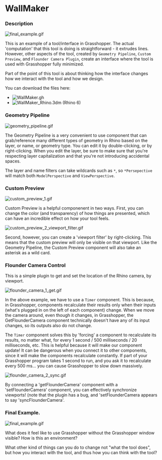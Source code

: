 # WallMaker

### Description 

![final_example.gif](https://github.com/dantaeyoung/GrasshopperArsenal/blob/master/WallMaker/gifs/final_example.gif)

This is an example of a tool/interface in Grasshopper. 
The actual 'computation' that this tool is doing is straightforward - it extrudes lines. However, other aspects of the tool, created by `Geometry Pipeline`, `Custom Preview`, and `Flounder Camera Plugin`, create an interface where the tool is used with Grasshopper fully minimized.

Part of the point of this tool is about thinking how the interface changes how we interact with the tool and how we design. 

You can download the files here:
- ![WallMaker.gh](WallMaker.gh)
- ![WallMaker_Rhino.3dm](WallMaker_Rhino.3dm) (Rhino 6)


### Geometry Pipeline

![geometry_pipeline.gif](https://github.com/dantaeyoung/GrasshopperArsenal/blob/master/WallMaker/gifs/geometry_pipeline.gif)

The Geometry Pipeline is a very convenient to use component that can grab/reference many different types of geometry in Rhino based on the layer, or name, or geometry type. You can edit it by double-clicking, or by right-clicking. When you edit the layer, be sure to make sure that you're respecting layer capitalization and that you're not introducing accidental spaces.

The layer and name filters can take wildcards such as `*`, so `*Persepective` will match both `ModelPerspective` and `ViewPerspective`.

### Custom Preview

![custom_preview_1.gif](https://github.com/dantaeyoung/GrasshopperArsenal/blob/master/WallMaker/gifs/custom_preview_1.gif)

Custom Preview is a helpful componenent in two ways. First, you can change the color (and transparency) of how things are presented, which can have an incredible effect on how your tool feels. 

![custom_preview_2_viewport_filter.gif](https://github.com/dantaeyoung/GrasshopperArsenal/blob/master/WallMaker/gifs/custom_preview_2_viewport_filter.gif)

Second, however, you can create a 'viewport filter' by right-clicking. This means that the custom preview will only be visible on that viewport. Like the Geometry Pipeline, the Custom Preview component will also take an asterisk as a wild card.

### Flounder Camera Control

This is a simple plugin to get and set the location of the Rhino camera, by viewport. 

![flounder_camera_1_get.gif](https://github.com/dantaeyoung/GrasshopperArsenal/blob/master/WallMaker/gifs/flounder_camera_1_get.gif)

In the above example, we have to use a `Timer` component. This is because, in Grasshopper, components recalculate their results only when their inputs (what's plugged in on the left of each component) change. When we move the camera around, even though it changes, in Grasshopper, the GetFlounderCamera component technically doesn't have any of its input changes, so its outputs also do not change.

The `Timer` component solves this by 'forcing' a component to recalculate its results, no matter what, for every 1 second / 500 milliseconds / 20 milliseconds, etc. This is helpful because it will make our component update! It can be dangerous when you connect it to other components, since it will make the components recalculate constantly. If part of your Grasshopper program takes 1 second to run, and you ask it to recalculate every 500 ms... you can cause Grasshopper to slow down massively. 

![flounder_camera_2_sync.gif](https://github.com/dantaeyoung/GrasshopperArsenal/blob/master/WallMaker/gifs/flounder_camera_2_sync.gif)

By connecting a 'getFlounderCamera' component with a 'setFlounderCamera' component, you can effectively synchronize viewports! (note that the plugin has a bug, and 'setFlounderCamera appears to say 'syncFlounderCamera'.

### Final Example.

![final_example.gif](https://github.com/dantaeyoung/GrasshopperArsenal/blob/master/WallMaker/gifs/final_example.gif)

What does it feel like to use Grasshopper without the Grasshopper window visible? How is this an environment? 

What other kind of things can you do to change not "what the tool does", but how you interact with the tool, and thus how you can think with the tool?

